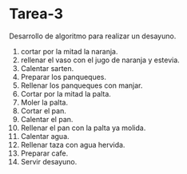 # Tarea-3
Desarrollo de algoritmo para realizar un desayuno.
1. cortar por la mitad la naranja.
2. rellenar el vaso con el jugo de naranja y estevia.
3. Calentar sarten.
4. Preparar los panqueques.
5. Rellenar los panqueques con manjar.
6. Cortar por la mitad la palta.
7. Moler la palta.
8. Cortar el pan.
9. Calentar el pan.
10. Rellenar el pan con la palta ya molida.
11. Calentar agua.
12. Rellenar taza con agua hervida.
13. Preparar cafe.
14. Servir desayuno.
